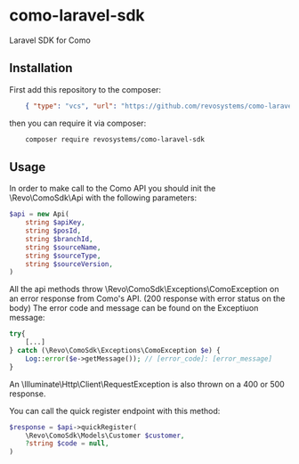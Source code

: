 # como-laravel-sdk

Laravel SDK for Como

## Installation

First add this repository to the composer:

```json
    { "type": "vcs", "url": "https://github.com/revosystems/como-laravel-sdk" }
```

then you can require it via composer:

```bash
    composer require revosystems/como-laravel-sdk
```

## Usage

In order to make call to the Como API you should init the \Revo\ComoSdk\Api with the following parameters:

```php
$api = new Api(
    string $apiKey,
    string $posId,
    string $branchId,
    string $sourceName,
    string $sourceType,
    string $sourceVersion,
)
```

All the api methods throw \Revo\ComoSdk\Exceptions\ComoException on an error response from Como's API. (200 response with error status on the body)
The error code and message can be found on the Exceptiuon message:

```php
try{
    [...]
} catch (\Revo\ComoSdk\Exceptions\ComoException $e) {
    Log::error($e->getMessage()); // [error_code]: [error_message]
}
```

An \Illuminate\Http\Client\RequestException is also thrown on a 400 or 500 response.

You can call the quick register endpoint with this method:

```php
$response = $api->quickRegister(
    \Revo\ComoSdk\Models\Customer $customer,
    ?string $code = null,
)
```
